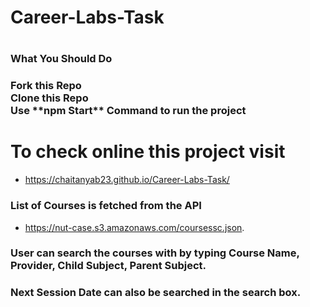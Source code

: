 # <h1>Career-Labs-Task<h1/>
  <h3>What You Should Do <h3/>
     Fork this Repo<br/>
     Clone this Repo<br/>
     Use **npm Start** Command to run the project<br/>
    
    
# To check online this project visit 
- https://chaitanyab23.github.io/Career-Labs-Task/

### List of Courses is fetched from the API  
- https://nut-case.s3.amazonaws.com/coursessc.json.
### User can search the courses with by typing Course Name, Provider, Child Subject, Parent Subject.
### Next Session Date can also be searched in the search box.
